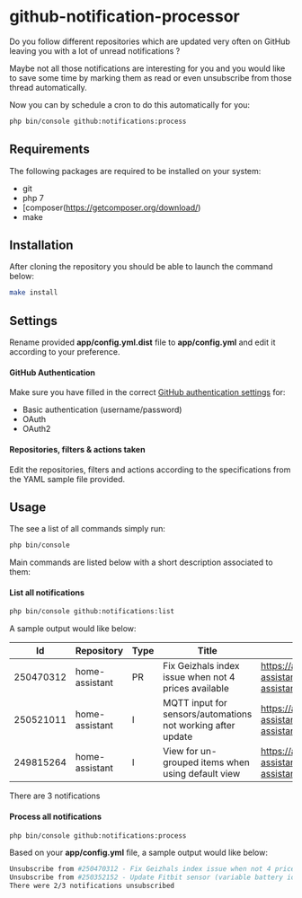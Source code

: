 # github-notification-processor


Do you follow different repositories which are updated very often on GitHub leaving you with a lot of unread notifications ?

Maybe not all those notifications are interesting for you and you would like to save some time by marking them as read or even unsubscribe from those thread automatically.

Now you can by schedule a cron to do this automatically for you:

```bash
php bin/console github:notifications:process
```

## Requirements

The following packages are required to be installed on your system:
- git
- php 7
- [composer(https://getcomposer.org/download/)
- make

## Installation

After cloning the repository you should be able to launch the command below:
```bash
make install
```

## Settings
Rename provided __app/config.yml.dist__ file to __app/config.yml__ and edit it according to your preference.

#### GitHub Authentication
Make sure you have filled in the correct [GitHub authentication settings](https://developer.github.com/v3/#authentication) for:
- Basic authentication (username/password)
- OAuth
- OAuth2

#### Repositories, filters & actions taken
Edit the repositories, filters and actions according to the specifications from the YAML sample file provided. 

## Usage

The see a list of all commands simply run:

```bash
php bin/console
```

Main commands are listed below with a short description associated to them:

#### List all notifications

```bash
php bin/console github:notifications:list
```

A sample output would like below:
    

| Id        | Repository     | Type | Title                                                       | Url                                                                    |
| --------- | -------------- | ---- | ------------------------------------------------------------|----------------------------------------------------------------------- |
| 250470312 | home-assistant | PR   | Fix Geizhals index issue when not 4 prices available        | https://api.github.com/repos/home-assistant/home-assistant/pulls/9035  |
| 250521011 | home-assistant | I    | MQTT input for sensors/automations not working after update | https://api.github.com/repos/home-assistant/home-assistant/issues/9036 |
| 249815264 | home-assistant | I    | View for un-grouped items when using default view           | https://api.github.com/repos/home-assistant/home-assistant/issues/9009 |
There are 3 notifications

#### Process all notifications

```bash
php bin/console github:notifications:process
```

Based on your __app/config.yml__ file, a sample output would like below:
```bash
Unsubscribe from #250470312 - Fix Geizhals index issue when not 4 prices available
Unsubscribe from #250352152 - Update Fitbit sensor (variable battery icons and formatted names/values)
There were 2/3 notifications unsubscribed
```
